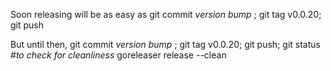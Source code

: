 Soon releasing will be as easy as
    git commit *version bump* ; git tag v0.0.20; git push

But until then,
    git commit *version bump* ; git tag v0.0.20; git push; git status #*to check for cleanliness*
    goreleaser release --clean

